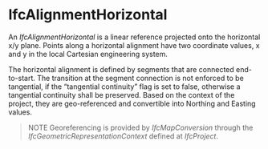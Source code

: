 # IfcAlignmentHorizontal

An _IfcAlignmentHorizontal_ is a linear reference projected onto the horizontal x/y plane. Points along a horizontal alignment have two coordinate values, x and y in the local Cartesian engineering system.

The horizontal alignment is defined by segments that are connected end-to-start. The transition at the segment connection is not enforced to be tangential, if the “tangential continuity” flag is set to false, otherwise a tangential continuity shall be preserved. Based on the context of the project, they are geo-referenced and convertible into Northing and Easting values.

> NOTE  Georeferencing is provided by _IfcMapConversion_ through the _IfcGeometricRepresentationContext_ defined at _IfcProject_.
